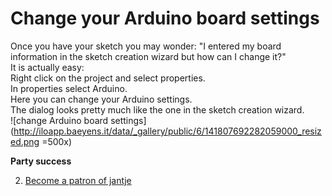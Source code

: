 Change your Arduino board settings
===

Once you have your sketch you may wonder: "I entered my board information in the sketch creation wizard but how can I change it?"  
It is actually easy:  
Right click on the project and select properties.    
In properties select Arduino.  
Here you can change your Arduino settings.  
The dialog looks pretty much like the one in the sketch creation wizard.  
![change Arduino board settings](http://iloapp.baeyens.it/data/_gallery/public/6/141807692282059000_resized.png =500x)  

 **Party success**
 
 2. [Become a patron of jantje](http://eclipse.baeyens.it/donate.html "thanks")